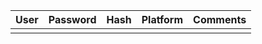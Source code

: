 
| User | Password | Hash | Platform | Comments |
| ---- | -------- | ---- | -------- | -------- |
|      |          |      |          |          |
